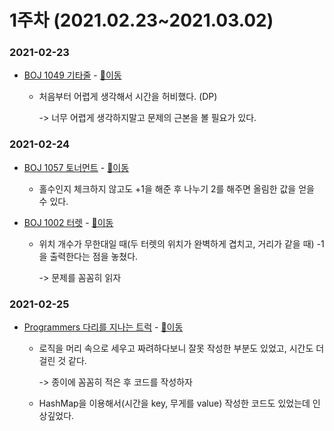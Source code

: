 # 1주차 (2021.02.23~2021.03.02)

### 2021-02-23

- [BOJ 1049 기타줄](https://www.acmicpc.net/problem/1049) - [📄이동](https://github.com/LeeA0/AlgoAlgo/blob/main/BOJ/Math/1049_기타줄/AY_1049_기타줄.java)

  - 처음부터 어렵게 생각해서 시간을 허비했다. (DP)

    -> 너무 어렵게 생각하지말고 문제의 근본을 볼 필요가 있다.

### 2021-02-24

- [BOJ 1057 토너먼트](https://www.acmicpc.net/problem/1057) - [📄이동](https://github.com/LeeA0/AlgoAlgo/blob/main/BOJ/Math/1057_토너먼트/AY_1057_토너먼트.java)

  - 홀수인지 체크하지 않고도 +1을 해준 후 나누기 2를 해주면 올림한 값을 얻을 수 있다.

- [BOJ 1002 터렛](https://www.acmicpc.net/problem/1002) - [📄이동](https://github.com/LeeA0/AlgoAlgo/blob/main/BOJ/Math/1002_터렛/AY_1002_터렛.java)

  - 위치 개수가 무한대일 때(두 터렛의 위치가 완벽하게 겹치고, 거리가 같을 때) -1을 출력한다는 점을 놓쳤다.

    -> 문제를 꼼꼼히 읽자

### 2021-02-25

- [Programmers 다리를 지나는 트럭](https://programmers.co.kr/learn/courses/30/lessons/42583) - [📄이동](https://github.com/LeeA0/AlgoAlgo/blob/main/Programmers/Stack&Queue/다리를지나는트럭/AY_다리를지나는트럭.java)

  - 로직을 머리 속으로 세우고 짜려하다보니 잘못 작성한 부분도 있었고, 시간도 더 걸린 것 같다.

    -> 종이에 꼼꼼히 적은 후 코드를 작성하자

  - HashMap을 이용해서(시간을 key, 무게를 value) 작성한 코드도 있었는데 인상깊었다.